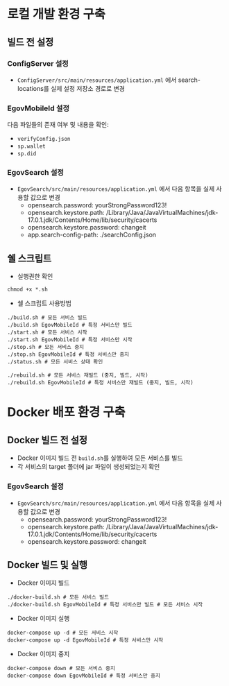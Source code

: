 # 로컬 개발 환경 구축

## 빌드 전 설정

### ConfigServer 설정
- `ConfigServer/src/main/resources/application.yml` 에서 search-locations를 실제 설정 저장소 경로로 변경

### EgovMobileId 설정
다음 파일들의 존재 여부 및 내용을 확인:
- `verifyConfig.json`
- `sp.wallet`
- `sp.did`

### EgovSearch 설정
- `EgovSearch/src/main/resources/application.yml` 에서 다음 항목을 실제 사용할 값으로 변경
  - opensearch.password: yourStrongPassword123!
  - opensearch.keystore.path: /Library/Java/JavaVirtualMachines/jdk-17.0.1.jdk/Contents/Home/lib/security/cacerts
  - opensearch.keystore.password: changeit
  - app.search-config-path: ./searchConfig.json

## 쉘 스크립트

- 실행권한 확인

```
chmod +x *.sh
```

- 쉘 스크립트 사용방법

```
./build.sh # 모든 서비스 빌드
./build.sh EgovMobileId # 특정 서비스만 빌드
./start.sh # 모든 서비스 시작
./start.sh EgovMobileId # 특정 서비스만 시작
./stop.sh # 모든 서비스 중지
./stop.sh EgovMobileId # 특정 서비스만 중지
./status.sh # 모든 서비스 상태 확인

./rebuild.sh # 모든 서비스 재빌드 (중지, 빌드, 시작)
./rebuild.sh EgovMobileId # 특정 서비스만 재빌드 (중지, 빌드, 시작)
```

# Docker 배포 환경 구축

## Docker 빌드 전 설정

- Docker 이미지 빌드 전 `build.sh`를 실행하여 모든 서비스를 빌드
- 각 서비스의 target 폴더에 jar 파일이 생성되었는지 확인

### EgovSearch 설정
- `EgovSearch/src/main/resources/application.yml` 에서 다음 항목을 실제 사용할 값으로 변경
  - opensearch.password: yourStrongPassword123!
  - opensearch.keystore.path: /Library/Java/JavaVirtualMachines/jdk-17.0.1.jdk/Contents/Home/lib/security/cacerts
  - opensearch.keystore.password: changeit

## Docker 빌드 및 실행

- Docker 이미지 빌드

```
./docker-build.sh # 모든 서비스 빌드
./docker-build.sh EgovMobileId # 특정 서비스만 빌드 # 모든 서비스 시작
```

- Docker 이미지 실행

```
docker-compose up -d # 모든 서비스 시작
docker-compose up -d EgovMobileId # 특정 서비스만 시작
```

- Docker 이미지 중지

```
docker-compose down # 모든 서비스 중지
docker-compose down EgovMobileId # 특정 서비스만 중지
```